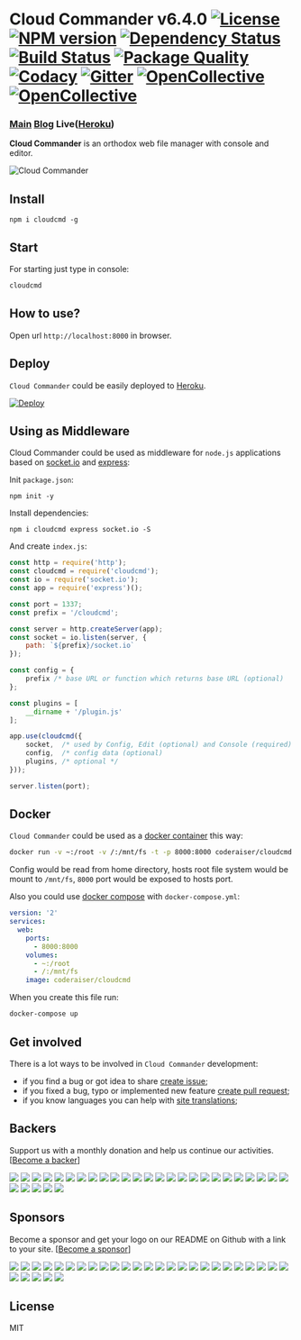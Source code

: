 # Cloud Commander v6.4.0 [![License][LicenseIMGURL]][LicenseURL] [![NPM version][NPMIMGURL]][NPMURL] [![Dependency Status][DependencyStatusIMGURL]][DependencyStatusURL] [![Build Status][BuildStatusIMGURL]][BuildStatusURL] [![Package Quality][PackageQualityIMGURL]][PackageQualityURL] [![Codacy][CodacyIMG]][CodacyURL] [![Gitter][GitterIMGURL]][GitterURL] [![OpenCollective](https://opencollective.com/cloudcmd/backers/badge.svg)](#backers) [![OpenCollective](https://opencollective.com/cloudcmd/sponsors/badge.svg)](#sponsors)

### [Main][MainURL] [Blog][BlogURL] Live([Heroku][HerokuURL])

[NPM_INFO_IMG]:             https://nodei.co/npm/cloudcmd.png
[MainURL]:                  http://cloudcmd.io "Main"
[BlogURL]:                  http://blog.cloudcmd.io "Blog"
[HerokuURL]:                http://cloudcmd.herokuapp.com/ "Heroku"
[NPMURL]:                   https://npmjs.org/package/cloudcmd "npm"
[NPMIMGURL]:                https://img.shields.io/npm/v/cloudcmd.svg?style=flat
[LicenseURL]:               https://tldrlegal.com/license/mit-license "MIT License"
[LicenseIMGURL]:            https://img.shields.io/badge/license-MIT-317BF9.svg?style=flat
[DependencyStatusURL]:      https://gemnasium.com/coderaiser/cloudcmd "Dependency Status"
[DependencyStatusIMGURL]:   https://img.shields.io/gemnasium/coderaiser/cloudcmd.svg?style=flat
[BuildStatusURL]:           https://travis-ci.org/coderaiser/cloudcmd  "Build Status"
[BuildStatusIMGURL]:        https://img.shields.io/travis/coderaiser/cloudcmd.svg?style=flat

[PackageQualityURL]:        http://packagequality.com/#?package=cloudcmd "Package Quality"
[PackageQualityIMGURL]:     http://packagequality.com/shield/cloudcmd.svg

[CodacyURL]:                https://www.codacy.com/app/coderaiser/cloudcmd
[CodacyIMG]:                https://api.codacy.com/project/badge/Grade/ddda78be780549ce8754f8d47a8c0e36

[GitterURL]:                https://gitter.im/cloudcmd
[GitterIMGURL]:             https://img.shields.io/gitter/room/coderaiser/cloudcmd.js.svg

[DeployURL]:                https://heroku.com/deploy?template=https://github.com/coderaiser/cloudcmd "Deploy"
[DeployIMG]:                https://www.herokucdn.com/deploy/button.png

**Cloud Commander** is an orthodox web file manager with console and editor.

![Cloud Commander](http://cloudcmd.io/img/logo/cloudcmd.png "Cloud Commander")

## Install

```
npm i cloudcmd -g
```
## Start

For starting just type in console:

```sh
cloudcmd
```

## How to use?

Open url `http://localhost:8000` in browser.

## Deploy
`Cloud Commander` could be easily deployed to [Heroku][DeployURL].

[![Deploy][DeployIMG]][DeployURL]

## Using as Middleware

Cloud Commander could be used as middleware for `node.js` applications based on [socket.io](http://socket.io "Socket.IO") and [express](http://expressjs.com "Express"):

Init `package.json`:

```
npm init -y
```

Install dependencies:

```
npm i cloudcmd express socket.io -S
```

And create `index.js`:

```js
const http = require('http');
const cloudcmd = require('cloudcmd');
const io = require('socket.io');
const app = require('express')();

const port = 1337;
const prefix = '/cloudcmd';

const server = http.createServer(app);
const socket = io.listen(server, {
    path: `${prefix}/socket.io`
});

const config = {
    prefix /* base URL or function which returns base URL (optional)   */
};

const plugins = [
    __dirname + '/plugin.js'
];

app.use(cloudcmd({
    socket,  /* used by Config, Edit (optional) and Console (required)   */
    config,  /* config data (optional)                                   */
    plugins, /* optional */
}));

server.listen(port);
```

Docker
---------------
`Cloud Commander` could be used as a [docker container](https://hub.docker.com/r/coderaiser/cloudcmd/ "Docker container") this way:

```sh
docker run -v ~:/root -v /:/mnt/fs -t -p 8000:8000 coderaiser/cloudcmd
```

Config would be read from home directory, hosts root file system would be mount to `/mnt/fs`,
`8000` port would be exposed to hosts port.

Also you could use [docker compose](https://docs.docker.com/compose/ "Docker Compose") with `docker-compose.yml`:

```yml
version: '2'
services:
  web:
    ports:
      - 8000:8000
    volumes:
      - ~:/root
      - /:/mnt/fs
    image: coderaiser/cloudcmd
```

When you create this file run:

```sh
docker-compose up
```

Get involved
---------------

There is a lot ways to be involved in `Cloud Commander` development:

- if you find a bug or got idea to share [create issue](https://github.com/coderaiser/cloudcmd/issues/new "Create issue");
- if you fixed a bug, typo or implemented new feature [create pull request](https://github.com/coderaiser/cloudcmd/compare "Create pull request");
- if you know languages you can help with [site translations](https://github.com/coderaiser/cloudcmd/wiki "Cloud Commander community wiki");

## Backers
Support us with a monthly donation and help us continue our activities. [[Become a backer](https://opencollective.com/cloudcmd#backer)]

[![](https://opencollective.com/cloudcmd/backer/0/avatar.svg)](https://opencollective.com/cloudcmd/backer/0/website)
[![](https://opencollective.com/cloudcmd/backer/1/avatar.svg)](https://opencollective.com/cloudcmd/backer/1/website)
[![](https://opencollective.com/cloudcmd/backer/2/avatar.svg)](https://opencollective.com/cloudcmd/backer/2/website)
[![](https://opencollective.com/cloudcmd/backer/3/avatar.svg)](https://opencollective.com/cloudcmd/backer/3/website)
[![](https://opencollective.com/cloudcmd/backer/4/avatar.svg)](https://opencollective.com/cloudcmd/backer/4/website)
[![](https://opencollective.com/cloudcmd/backer/5/avatar.svg)](https://opencollective.com/cloudcmd/backer/5/website)
[![](https://opencollective.com/cloudcmd/backer/6/avatar.svg)](https://opencollective.com/cloudcmd/backer/6/website)
[![](https://opencollective.com/cloudcmd/backer/7/avatar.svg)](https://opencollective.com/cloudcmd/backer/7/website)
[![](https://opencollective.com/cloudcmd/backer/8/avatar.svg)](https://opencollective.com/cloudcmd/backer/8/website)
[![](https://opencollective.com/cloudcmd/backer/9/avatar.svg)](https://opencollective.com/cloudcmd/backer/9/website)
[![](https://opencollective.com/cloudcmd/backer/10/avatar.svg)](https://opencollective.com/cloudcmd/backer/10/website)
[![](https://opencollective.com/cloudcmd/backer/11/avatar.svg)](https://opencollective.com/cloudcmd/backer/11/website)
[![](https://opencollective.com/cloudcmd/backer/12/avatar.svg)](https://opencollective.com/cloudcmd/backer/12/website)
[![](https://opencollective.com/cloudcmd/backer/13/avatar.svg)](https://opencollective.com/cloudcmd/backer/13/website)
[![](https://opencollective.com/cloudcmd/backer/14/avatar.svg)](https://opencollective.com/cloudcmd/backer/14/website)
[![](https://opencollective.com/cloudcmd/backer/15/avatar.svg)](https://opencollective.com/cloudcmd/backer/15/website)
[![](https://opencollective.com/cloudcmd/backer/16/avatar.svg)](https://opencollective.com/cloudcmd/backer/16/website)
[![](https://opencollective.com/cloudcmd/backer/17/avatar.svg)](https://opencollective.com/cloudcmd/backer/17/website)
[![](https://opencollective.com/cloudcmd/backer/18/avatar.svg)](https://opencollective.com/cloudcmd/backer/18/website)
[![](https://opencollective.com/cloudcmd/backer/19/avatar.svg)](https://opencollective.com/cloudcmd/backer/19/website)
[![](https://opencollective.com/cloudcmd/backer/20/avatar.svg)](https://opencollective.com/cloudcmd/backer/20/website)
[![](https://opencollective.com/cloudcmd/backer/21/avatar.svg)](https://opencollective.com/cloudcmd/backer/21/website)
[![](https://opencollective.com/cloudcmd/backer/22/avatar.svg)](https://opencollective.com/cloudcmd/backer/22/website)
[![](https://opencollective.com/cloudcmd/backer/23/avatar.svg)](https://opencollective.com/cloudcmd/backer/23/website)
[![](https://opencollective.com/cloudcmd/backer/24/avatar.svg)](https://opencollective.com/cloudcmd/backer/24/website)
[![](https://opencollective.com/cloudcmd/backer/25/avatar.svg)](https://opencollective.com/cloudcmd/backer/25/website)
[![](https://opencollective.com/cloudcmd/backer/26/avatar.svg)](https://opencollective.com/cloudcmd/backer/26/website)
[![](https://opencollective.com/cloudcmd/backer/27/avatar.svg)](https://opencollective.com/cloudcmd/backer/27/website)
[![](https://opencollective.com/cloudcmd/backer/28/avatar.svg)](https://opencollective.com/cloudcmd/backer/28/website)
[![](https://opencollective.com/cloudcmd/backer/29/avatar.svg)](https://opencollective.com/cloudcmd/backer/29/website)

## Sponsors
Become a sponsor and get your logo on our README on Github with a link to your site. [[Become a sponsor](https://opencollective.com/cloudcmd#sponsor)]

[![](https://opencollective.com/cloudcmd/sponsor/0/avatar.svg)](https://opencollective.com/cloudcmd/sponsor/0/website)
[![](https://opencollective.com/cloudcmd/sponsor/1/avatar.svg)](https://opencollective.com/cloudcmd/sponsor/1/website)
[![](https://opencollective.com/cloudcmd/sponsor/2/avatar.svg)](https://opencollective.com/cloudcmd/sponsor/2/website)
[![](https://opencollective.com/cloudcmd/sponsor/3/avatar.svg)](https://opencollective.com/cloudcmd/sponsor/3/website)
[![](https://opencollective.com/cloudcmd/sponsor/4/avatar.svg)](https://opencollective.com/cloudcmd/sponsor/4/website)
[![](https://opencollective.com/cloudcmd/sponsor/5/avatar.svg)](https://opencollective.com/cloudcmd/sponsor/5/website)
[![](https://opencollective.com/cloudcmd/sponsor/6/avatar.svg)](https://opencollective.com/cloudcmd/sponsor/6/website)
[![](https://opencollective.com/cloudcmd/sponsor/7/avatar.svg)](https://opencollective.com/cloudcmd/sponsor/7/website)
[![](https://opencollective.com/cloudcmd/sponsor/8/avatar.svg)](https://opencollective.com/cloudcmd/sponsor/8/website)
[![](https://opencollective.com/cloudcmd/sponsor/9/avatar.svg)](https://opencollective.com/cloudcmd/sponsor/9/website)
[![](https://opencollective.com/cloudcmd/sponsor/10/avatar.svg)](https://opencollective.com/cloudcmd/sponsor/10/website)
[![](https://opencollective.com/cloudcmd/sponsor/11/avatar.svg)](https://opencollective.com/cloudcmd/sponsor/11/website)
[![](https://opencollective.com/cloudcmd/sponsor/12/avatar.svg)](https://opencollective.com/cloudcmd/sponsor/12/website)
[![](https://opencollective.com/cloudcmd/sponsor/13/avatar.svg)](https://opencollective.com/cloudcmd/sponsor/13/website)
[![](https://opencollective.com/cloudcmd/sponsor/14/avatar.svg)](https://opencollective.com/cloudcmd/sponsor/14/website)
[![](https://opencollective.com/cloudcmd/sponsor/15/avatar.svg)](https://opencollective.com/cloudcmd/sponsor/15/website)
[![](https://opencollective.com/cloudcmd/sponsor/16/avatar.svg)](https://opencollective.com/cloudcmd/sponsor/16/website)
[![](https://opencollective.com/cloudcmd/sponsor/17/avatar.svg)](https://opencollective.com/cloudcmd/sponsor/17/website)
[![](https://opencollective.com/cloudcmd/sponsor/18/avatar.svg)](https://opencollective.com/cloudcmd/sponsor/18/website)
[![](https://opencollective.com/cloudcmd/sponsor/19/avatar.svg)](https://opencollective.com/cloudcmd/sponsor/19/website)
[![](https://opencollective.com/cloudcmd/sponsor/20/avatar.svg)](https://opencollective.com/cloudcmd/sponsor/20/website)
[![](https://opencollective.com/cloudcmd/sponsor/21/avatar.svg)](https://opencollective.com/cloudcmd/sponsor/21/website)
[![](https://opencollective.com/cloudcmd/sponsor/22/avatar.svg)](https://opencollective.com/cloudcmd/sponsor/22/website)
[![](https://opencollective.com/cloudcmd/sponsor/23/avatar.svg)](https://opencollective.com/cloudcmd/sponsor/23/website)
[![](https://opencollective.com/cloudcmd/sponsor/24/avatar.svg)](https://opencollective.com/cloudcmd/sponsor/24/website)
[![](https://opencollective.com/cloudcmd/sponsor/25/avatar.svg)](https://opencollective.com/cloudcmd/sponsor/25/website)
[![](https://opencollective.com/cloudcmd/sponsor/26/avatar.svg)](https://opencollective.com/cloudcmd/sponsor/26/website)
[![](https://opencollective.com/cloudcmd/sponsor/27/avatar.svg)](https://opencollective.com/cloudcmd/sponsor/27/website)
[![](https://opencollective.com/cloudcmd/sponsor/28/avatar.svg)](https://opencollective.com/cloudcmd/sponsor/28/website)
[![](https://opencollective.com/cloudcmd/sponsor/29/avatar.svg)](https://opencollective.com/cloudcmd/sponsor/29/website)

## License

MIT

